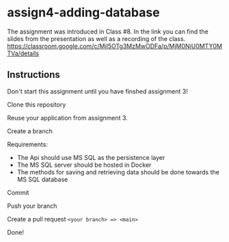 # assign4-adding-database
The assignment was introduced in Class #8. In the link you can find the slides from the presentation as well as a recording of the class.
https://classroom.google.com/c/MjI5OTg3MzMwODFa/p/MjM0NjU0MTY0MTVa/details

## Instructions
Don't start this assignment until you have finshed assignment 3!

Clone this repository

Reuse your application from assignment 3.

Create a branch

Requirements:
- The Api should use MS SQL as the persistence layer
- The MS SQL server should be hosted in Docker
- The methods for saving and retrieving data should be done towards the MS SQL database

Commit

Push your branch

Create a pull request `<your branch> => <main>`

Done!
